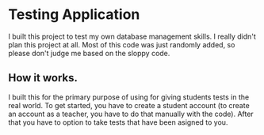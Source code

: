 # Testing Application

I built this project to test my own database management skills. I really didn't plan this project at all. Most of this code was just randomly added, so please don't judge me based on the sloppy code.

## How it works.
I built this for the primary purpose of using for giving students tests in the real world. To get started, you have to create a student account (to create an account as a teacher, you have to do that manually with the code). After that you have to option to take tests that have been asigned to you.